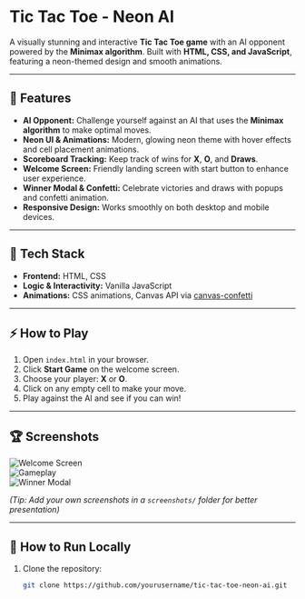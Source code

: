 # Tic Tac Toe - Neon AI

A visually stunning and interactive **Tic Tac Toe game** with an AI opponent powered by the **Minimax algorithm**. Built with **HTML, CSS, and JavaScript**, featuring a neon-themed design and smooth animations.

---

## 🚀 Features

- **AI Opponent:** Challenge yourself against an AI that uses the **Minimax algorithm** to make optimal moves.  
- **Neon UI & Animations:** Modern, glowing neon theme with hover effects and cell placement animations.  
- **Scoreboard Tracking:** Keep track of wins for **X**, **O**, and **Draws**.  
- **Welcome Screen:** Friendly landing screen with start button to enhance user experience.  
- **Winner Modal & Confetti:** Celebrate victories and draws with popups and confetti animation.  
- **Responsive Design:** Works smoothly on both desktop and mobile devices.

---

## 🎨 Tech Stack

- **Frontend:** HTML, CSS  
- **Logic & Interactivity:** Vanilla JavaScript  
- **Animations:** CSS animations, Canvas API via [canvas-confetti](https://www.npmjs.com/package/canvas-confetti)

---

## ⚡ How to Play

1. Open `index.html` in your browser.  
2. Click **Start Game** on the welcome screen.  
3. Choose your player: **X** or **O**.  
4. Click on any empty cell to make your move.  
5. Play against the AI and see if you can win!  

---

## 🏆 Screenshots

![Welcome Screen](screenshots/welcome.png)  
![Gameplay](screenshots/gameplay.png)  
![Winner Modal](screenshots/winner.png)  

*(Tip: Add your own screenshots in a `screenshots/` folder for better presentation)*

---

## 🔧 How to Run Locally

1. Clone the repository:  
   ```bash
   git clone https://github.com/yourusername/tic-tac-toe-neon-ai.git
